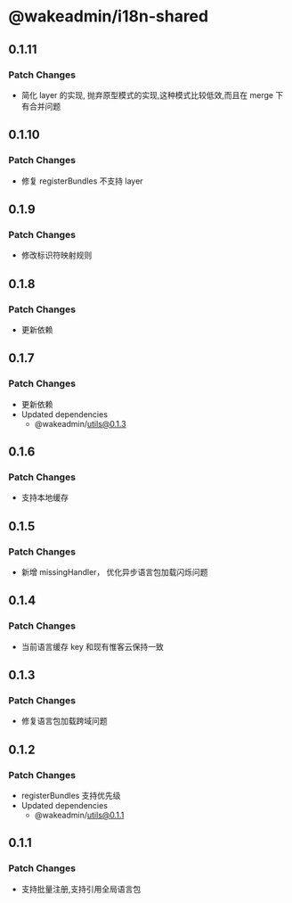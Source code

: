# @wakeadmin/i18n-shared

## 0.1.11

### Patch Changes

- 简化 layer 的实现, 抛弃原型模式的实现,这种模式比较低效,而且在 merge 下有合并问题

## 0.1.10

### Patch Changes

- 修复 registerBundles 不支持 layer

## 0.1.9

### Patch Changes

- 修改标识符映射规则

## 0.1.8

### Patch Changes

- 更新依赖

## 0.1.7

### Patch Changes

- 更新依赖
- Updated dependencies
  - @wakeadmin/utils@0.1.3

## 0.1.6

### Patch Changes

- 支持本地缓存

## 0.1.5

### Patch Changes

- 新增 missingHandler， 优化异步语言包加载闪烁问题

## 0.1.4

### Patch Changes

- 当前语言缓存 key 和现有惟客云保持一致

## 0.1.3

### Patch Changes

- 修复语言包加载跨域问题

## 0.1.2

### Patch Changes

- registerBundles 支持优先级
- Updated dependencies
  - @wakeadmin/utils@0.1.1

## 0.1.1

### Patch Changes

- 支持批量注册,支持引用全局语言包
